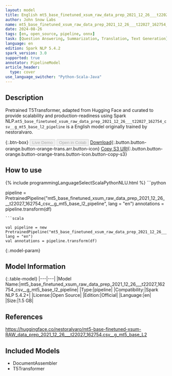 ```yaml
---
layout: model
title: English mt5_base_finetuned_xsum_raw_data_prep_2021_12_26___t22027_162754_csv__g_mt5_base_l2_pipeline pipeline T5Transformer from nestoralvaro
author: John Snow Labs
name: mt5_base_finetuned_xsum_raw_data_prep_2021_12_26___t22027_162754_csv__g_mt5_base_l2_pipeline
date: 2024-08-26
tags: [en, open_source, pipeline, onnx]
task: [Question Answering, Summarization, Translation, Text Generation]
language: en
edition: Spark NLP 5.4.2
spark_version: 3.0
supported: true
annotator: PipelineModel
article_header:
  type: cover
use_language_switcher: "Python-Scala-Java"
---
```


## Description

Pretrained T5Transformer, adapted from Hugging Face and curated to provide scalability and production-readiness using Spark NLP.`mt5_base_finetuned_xsum_raw_data_prep_2021_12_26___t22027_162754_csv__g_mt5_base_l2_pipeline` is a English model originally trained by nestoralvaro.

{:.btn-box}
<button class="button button-orange" disabled>Live Demo</button>
<button class="button button-orange" disabled>Open in Colab</button>
[Download](https://s3.amazonaws.com/auxdata.johnsnowlabs.com/public/models/mt5_base_finetuned_xsum_raw_data_prep_2021_12_26___t22027_162754_csv__g_mt5_base_l2_pipeline_en_5.4.2_3.0_1724696261375.zip){:.button.button-orange.button-orange-trans.arr.button-icon}
[Copy S3 URI](s3://auxdata.johnsnowlabs.com/public/models/mt5_base_finetuned_xsum_raw_data_prep_2021_12_26___t22027_162754_csv__g_mt5_base_l2_pipeline_en_5.4.2_3.0_1724696261375.zip){:.button.button-orange.button-orange-trans.button-icon.button-copy-s3}

## How to use



<div class="tabs-box" markdown="1">
{% include programmingLanguageSelectScalaPythonNLU.html %}
```python

pipeline = PretrainedPipeline("mt5_base_finetuned_xsum_raw_data_prep_2021_12_26___t22027_162754_csv__g_mt5_base_l2_pipeline", lang = "en")
annotations =  pipeline.transform(df)   

```
```scala

val pipeline = new PretrainedPipeline("mt5_base_finetuned_xsum_raw_data_prep_2021_12_26___t22027_162754_csv__g_mt5_base_l2_pipeline", lang = "en")
val annotations = pipeline.transform(df)

```
</div>

{:.model-param}
## Model Information

{:.table-model}
|---|---|
|Model Name:|mt5_base_finetuned_xsum_raw_data_prep_2021_12_26___t22027_162754_csv__g_mt5_base_l2_pipeline|
|Type:|pipeline|
|Compatibility:|Spark NLP 5.4.2+|
|License:|Open Source|
|Edition:|Official|
|Language:|en|
|Size:|1.5 GB|

## References

https://huggingface.co/nestoralvaro/mt5-base-finetuned-xsum-RAW_data_prep_2021_12_26___t22027_162754.csv__g_mt5_base_L2

## Included Models

- DocumentAssembler
- T5Transformer
